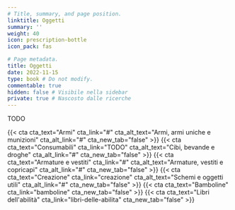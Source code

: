 ```yaml
---
# Title, summary, and page position.
linktitle: Oggetti
summary: ''
weight: 40
icon: prescription-bottle
icon_pack: fas

# Page metadata.
title: Oggetti
date: 2022-11-15
type: book # Do not modify.
commentable: true
hidden: false # Visibile nella sidebar
private: true # Nascosto dalle ricerche
---
```


TODO


{{< cta cta_text="Armi" cta_link="#" cta_alt_text="Armi, armi uniche e munizioni" cta_alt_link="#" cta_new_tab="false" >}}
{{< cta cta_text="Consumabili" cta_link="TODO" cta_alt_text="Cibi, bevande e droghe" cta_alt_link="#" cta_new_tab="false" >}}
{{< cta cta_text="Armature e vestiti" cta_link="#" cta_alt_text="Armature, vestiti e copricapi" cta_alt_link="#" cta_new_tab="false" >}}
{{< cta cta_text="Creazione" cta_link="creazione" cta_alt_text="Schemi e oggetti utili" cta_alt_link="#" cta_new_tab="false" >}}
{{< cta cta_text="Bamboline" cta_link="bamboline"  cta_new_tab="false" >}}
{{< cta cta_text="Libri dell'abilità" cta_link="libri-delle-abilita"  cta_new_tab="false" >}}


